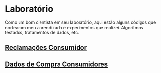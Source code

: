 # Laboratório

Como um bom cientista em seu laboratório, aqui estão alguns códigos que nortearam meu aprendizado e experimentos que realizei. Algoritmos testados, tratamentos de dados, etc.

## [Reclamações Consumidor](/laboratorio/Reclama%C3%A7%C3%B5es%20Consumidor%20SINDEC%202016.ipynb)

## [Dados de Compra Consumidores](/laboratorio/Shop%20Customer%20Data.ipynb)


